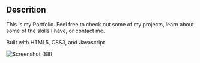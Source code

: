 ## Descrition
This is my Portfolio. Feel free to check out some of my projects, learn about some of the skills I have, or contact me.

Built with HTML5, CSS3, and Javascript

![Screenshot (88)](https://user-images.githubusercontent.com/43353267/68257815-6cd6f380-ffe9-11e9-8abe-ed95f70b9054.png)
